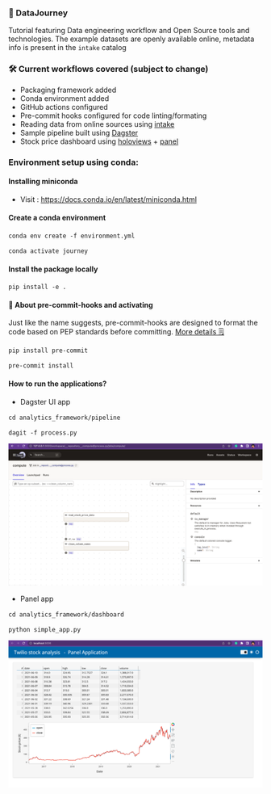 ### 🚌 DataJourney
Tutorial featuring Data engineering workflow and Open Source tools and technologies.
The example datasets are openly available online, metadata info is present in the `intake` catalog

### 🛠 Current workflows covered (subject to change)
- Packaging framework added
- Conda environment added
- GitHub actions configured
- Pre-commit hooks configured for code linting/formating
- Reading data from online sources using [intake](https://github.com/intake/intake)
- Sample pipeline built using [Dagster](https://github.com/dagster-io/dagster)
- Stock price dashboard using [holoviews](https://holoviews.org/gallery/index.html) + [panel](https://panel.holoviz.org/reference/index.html)

### Environment setup using conda:

#### Installing miniconda
- Visit : https://docs.conda.io/en/latest/miniconda.html

#### Create a conda environment
```shell
conda env create -f environment.yml
```
```shell
conda activate journey
```

#### Install the package locally
```shell
pip install -e .
```

#### 🔌 About pre-commit-hooks and activating
Just like the name suggests, pre-commit-hooks are designed to format the code based on PEP standards before committing. [More details 🗒](https://pre-commit.com/)
```shell
pip install pre-commit
```
```shell
pre-commit install
```
#### How to run the applications?

- Dagster UI app
```shell
cd analytics_framework/pipeline
```
```shell
dagit -f process.py
```
![Dagit UI output](./output/dagit_ui.png)

- Panel app
```shell
cd analytics_framework/dashboard
```
```shell
python simple_app.py
```
![Panel app output](./output/panel_app.png)
